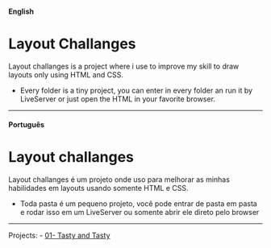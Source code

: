 
#### English
# Layout Challanges


Layout challanges is a project where i use to improve my skill to draw layouts only using HTML and CSS.

  - Every folder is a tiny project, you can enter in every folder an run it by LiveServer or just open the HTML in your favorite browser.
  
******


#### Português

# Layout challanges

Layout challanges é um projeto onde uso para melhorar as minhas habilidades em layouts usando somente HTML e CSS.

  - Toda pasta é um pequeno projeto, você pode entrar de pasta em pasta e rodar isso em um LiveServer ou somente abrir ele direto pelo browser


******

Projects:
    - [01- Tasty and Tasty](/001)